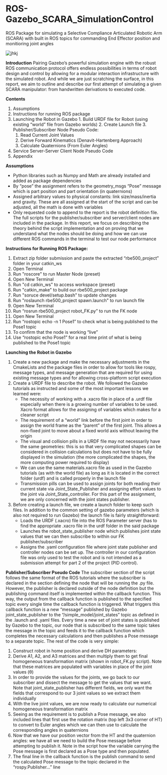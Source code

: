 # ROS-Gazebo_SCARA_SimulationControl
ROS Package for simulating a Selective Compliance Articulated Robotic Arm (SCARA) with built in ROS topics for commanding End Effector position and monitioring joint angles


![jhkj](https://user-images.githubusercontent.com/44533559/151183809-f2cab475-f284-4656-9820-c8d01b9794f7.png)



**Introduction**
	Pairing Gazebo’s powerful simulation engine with the robust ROS communication protocol offers endless possibilities in terms of robot design and control by allowing for a modular interaction infrastructure with the simulated robot. And while we are just scratching the surface, in this report, we aim to outline and describe our first attempt of simulating a given SCARA manipulator: from handwritten derivations to executed code.


**Contents**
  1. Assumptions
  2. Instructions for running ROS package
  3. Launching the Robot in Gazebo
    1. Build URDF file for Robot (using existing “world” file from Gazebo worlds)
    2. Create Launch file
    3. Publisher/Subscriber Node Pseudo Code:
      1. Read Current Joint Values
      2. Derive Forward Kinematics (Denavit-Hartenberg Approach)
      3. Calculate Quaternions (From Euler Angles)
  4. Service Server-Server Client Node Pseudo Code
  5. Appendix
    
    

**Assumptions**
* Python libraries such as Numpy and Math are already installed and added as package dependencies
* By “pose” the assignment refers to the geometry_msgs “Pose” message which is part position and part orientation (in quaternions)
* Assigned arbitrary values to physical constants: link size/mass/inertia and gravity. These are all assigned at the start of the script and can be adjusted, all the math is done with variables
* Only requested code to append to the report is the robot definition file. The full scripts for the publisher/subscriber and server/client nodes are included in the package. In this report, we focus on describing the theory behind the script implementation and on proving that we understand what the nodes should be doing and how we can use different ROS commands in the terminal to test our node performance



**Instructions for Running ROS Package:**
  1. Extract zip folder submission and paste the extracted “rbe500_project” folder in your catkin_ws
  2. Open Terminal
  3. Run "roscore" to run Master Node (preset)
  4. Open New Terminal
  5. Run "cd catkin_ws" to access workspace (preset)
  6. Run "catkin_make" to build our rbe500_project package
  7. Run "soruce devel/setup.bash" to update changes
  8. Run "roslaunch rbe500_project spawn.launch" to run launch file
  9. Open New Terminal
  10. Run “rosrun rbe500_project robot_FK.py” to run the FK node
  11. Open New Terminal
  12. Run “rostopic echo -n 1 Pose1” to check what is being published to the Pose1 topic
  13. To confirm that the node is working “live”
  14. Use “rostopic echo Pose1” for a real time print of what is being published to the Pose1 topic 



**Launching the Robot in Gazebo**
  1. Create a new package and make the necessary adjustments in the CmakeLists and the package files in order to allow for tools like rospy, message types, and message generation that are required for using existing message types and for allowing cross-platform script execution
  2. Create a URDF file to describe the robot. We followed the Gazebo tutorials as instructed and some of the most important lessons we learned were:
      * The necessity of working with a .xacro file in place of a .urdf file especially when there is a growing number of variables to be used. Xacro format allows for the assigning of variables which makes for a cleaner script
      * The requirement of a “world” link before the first joint in order to assign the world frame as the “parent” of the first joint. This allows a non-fixed joint to move about a fixed world axis without leaving the origin
      * The visual and collision pills in a URDF file may not necessarily have the same geometries: this is so that very complicated shapes can be considered in collision calculations but does not have to be fully displayed in the simulation (the more complicated the shapes, the more computing power required to display)
      * We can use the same materials.xacro file as used in the Gazebo tutorials (as with the world file) as long as it is located in the correct folder (urdf) and is called properly in the launch file
      * Transmission pills can be used to assign joints for both reading their current state via Joint_State_Publisher and assigning effort values to the joint via Joint_State_controller. For this part of the assignment, we are only concerned with the joint states publisher.
  3. Before creating a launch file, we create a launch folder to keep such files. In addition to the common setting of gazebo parameters (which is also not required to run Gazebo) the launch file is fairly straightforward:
      * Loads the URDF (.xacro) file into the ROS Parameter server (has to find the appropriate .xacro file in the urdf folder in the said package
      * Launches the robot_state_publisher node which publishes joint state values that we can then subscribe to within our FK publisher/subscriber
      * Assigns the .yaml configuration file where joint state publisher and controller nodes can be set up. The controller in our configuration file was only used to test the robot and is not intended as a submission attempt for part 2 of the project (PID control).



**Publisher/Subscriber Pseudo Code**
	The subscriber section of the script follows the same format of the ROS tutorials where the subscriber is declared in the section defining the node that will be running the .py file. However, the publisher is declared outside of the node definition but the publishing command itself is implemented within the callback function. This way, the output from the callback function is published to the specified topic every single time the callback function is triggered. What triggers this callback function is a new “message” published by Gazebo joint_state_publisher to the “/simple_model/joint_states” topic as defined in the .launch and .yaml files. Every time a new set of joint states is published by Gazebo to the topic, our node that is subscribed to the same topic takes the message in the topic and feeds it to the callback function which completes the necessary calculations and then publishes a Pose message to a separate topic. The rest of the code is very simple:
  1. Construct robot in home position and derive DH parameters:
  2. Derive A1, A2, and A3 matrices and then multiply them to get final homogeneous transformation matrix (shown in robot_FK.py script). Note that these matrices are populated with variables in place of the joint values (θ)
  3. In order to provide the values for the joints, we go back to our subscriber and dissect the message to get the values that we want. Note that joint_state_publisher has different fields, we only want the fields that correspond to our 3 joint values so we extract them individually
  4. With the live joint values, we are now ready to calculate our numerical homogeneous transformation matrix
  5. Seeing as the requirement is to publish a Pose message, we also included lines that first use the rotation matrix (top left 3x3 corner of HT) to convert to Euler angles which we can then use to calculate the corresponding angles in quaternions 
  6. Now that we have our position vector from the HT and the quaternion angles: we have all we need to build the Pose message before attempting to publish it. Note in the script how the variable carrying the Pose message is first declared as a Pose type and then populated. 
  7. The final line in the callback function is the publish command to send the calculated Pose message to the topic declared in the “rospy.Publisher...” line
